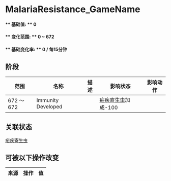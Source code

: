 # MalariaResistance_GameName  
#### ** 基础值: ** 0   
#### ** 变化范围: ** 0 ~ 672  
#### ** 基础变化率: ** 0 / 每15分钟  
## 阶段  
范围  |  名称  |  描述  |  影响状态  |  影响动作  
----  |  ----  |  ----  |  ----  |  ----  
672 ～ 672  |  Immunity Developed  |    |  [疟疾寄生虫](ParasiteMalaria.md)加成-100  |    
## 关联状态  
[疟疾寄生虫](ParasiteMalaria.md)  
## 可被以下操作改变  
来源  |  操作  |  值  
----  |  ----  |  ----  
